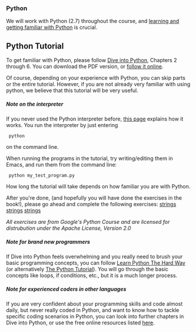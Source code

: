 ### Python

We will work with Python (2.7) throughout the course, and [learning and
getting familiar with Python](python.md) is crucial.


## Python Tutorial

To get familiar with Python, please follow
[Dive into Python](http://www.diveintopython.net/toc/index.html),
Chapters 2 through 6. You can download the PDF version, or
[follow it online](http://www.diveintopython.net/toc/index.html).

Of course, depending on your experience with Python, you can skip
parts or the entire tutorial. However, if you are not already very
familiar with using python, we believe that this tutorial will be very
useful.


##### Note on the interpreter
If you never used the Python interpreter before,
[this page](http://www.diveintopython.net/installing_python/shell.html)
explains how it works. You run the interpreter by just entering

     python

on the command line.

When running the programs in the tutorial, try writing/editing them in
Emacs, and run them from the command line:

     python my_test_program.py

How long the tutorial will take depends on how familiar you are with
Python.

After you're done, (and hopefully you will have done the exercises in the book!),
please go ahead and complete the following exercises:
[strings](/)
[strings](/)
[strings](/)

_All exercises are from Google's Python Course and are licensed for distrubution under the Apache License, Version 2.0_

##### Note for brand new programmers
If Dive into Python feels overwhelming and you really need
to brush your basic programming concepts, you can follow
[Learn Python The Hard Way](http://learnpythonthehardway.org/book/)
(or alternatively
[The Python Tutorial](https://docs.python.org/2/tutorial/)). You will
go through the basic concepts like loops, if conditions, etc., but it
is a much longer process.



##### Note for experienced coders in other languages
If you are very confident about your programming skills and code
almost daily, but never really coded in Python, and want to know how
to tackle specific coding scenarios in Python, you can look into
further chapters in Dive into Python, or use the free online resources
listed [here](https://wiki.python.org/moin/BeginnersGuide/Programmers).
